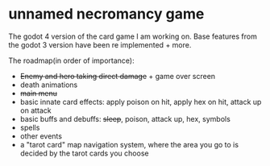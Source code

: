 # unnamed necromancy game
 The godot 4 version of the card game I am working on. Base features from the godot 3 version have been re implemented + more. 

 The roadmap(in order of importance):
 - ~~Enemy and hero taking direct damage~~ + game over screen
 - death animations
 - ~~main menu~~
 - basic innate card effects: apply poison on hit, apply hex on hit, attack up on attack
 - basic buffs and debuffs: ~~sleep~~, poison, attack up, hex, symbols
 - spells
 - other events
 - a "tarot card" map navigation system, where the area you go to is decided by the tarot cards you choose

